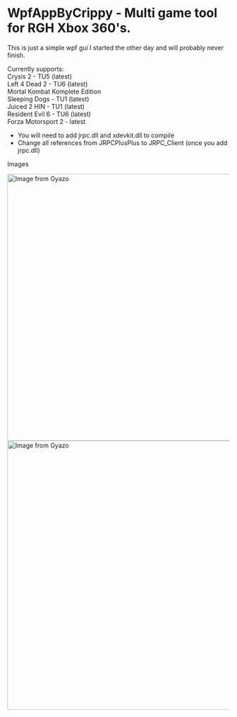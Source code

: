 # WpfAppByCrippy - Multi game tool for RGH Xbox 360's. 
This is just a simple wpf gui I started the other day and will probably never finish. 

Currently supports: <br/>
Crysis 2 - TU5 (latest) <br/>
Left 4 Dead 2 - TU6 (latest) <br/>
Mortal Kombat Komplete Edition <br/>
Sleeping Dogs - TU1 (latest) <br/>
Juiced 2 HIN - TU1 (latest) <br/>
Resident Evil 6 - TU6 (latest) <br/>
Forza Motorsport 2 - latest <br/>


* You will need to add jrpc.dll and xdevkit.dll to compile
* Change all references from JRPCPlusPlus to JRPC_Client (once you add jrpc.dll)

Images

<a href="https://gyazo.com/7e9b45aa90d994d56f1e2e63b8187ca1"><img src="https://i.gyazo.com/7e9b45aa90d994d56f1e2e63b8187ca1.png" alt="Image from Gyazo" width="603"/></a>
<a href="https://gyazo.com/41ccce30ed6180fe8a26ed3a94b7c6dd"><img src="https://i.gyazo.com/41ccce30ed6180fe8a26ed3a94b7c6dd.gif" alt="Image from Gyazo" width="608"/></a>
